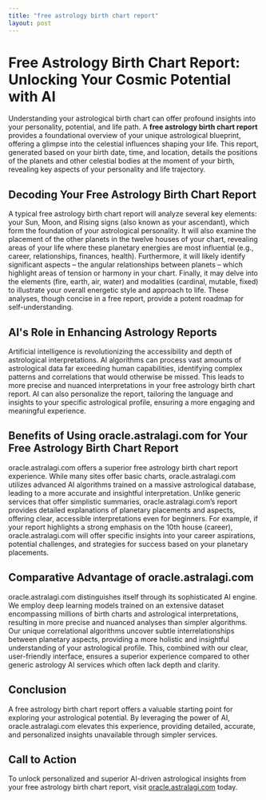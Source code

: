 ```yaml
---
title: "free astrology birth chart report"
layout: post
---
```


# Free Astrology Birth Chart Report: Unlocking Your Cosmic Potential with AI

Understanding your astrological birth chart can offer profound insights into your personality, potential, and life path.  A **free astrology birth chart report** provides a foundational overview of your unique astrological blueprint, offering a glimpse into the celestial influences shaping your life. This report, generated based on your birth date, time, and location, details the positions of the planets and other celestial bodies at the moment of your birth, revealing key aspects of your personality and life trajectory.

## Decoding Your Free Astrology Birth Chart Report

A typical free astrology birth chart report will analyze several key elements: your Sun, Moon, and Rising signs (also known as your ascendant), which form the foundation of your astrological personality. It will also examine the placement of the other planets in the twelve houses of your chart, revealing areas of your life where these planetary energies are most influential (e.g., career, relationships, finances, health).  Furthermore, it will likely identify significant aspects – the angular relationships between planets –  which highlight areas of tension or harmony in your chart. Finally, it may delve into the elements (fire, earth, air, water) and modalities (cardinal, mutable, fixed) to illustrate your overall energetic style and approach to life.  These analyses, though concise in a free report, provide a potent roadmap for self-understanding.

## AI's Role in Enhancing Astrology Reports

Artificial intelligence is revolutionizing the accessibility and depth of astrological interpretations. AI algorithms can process vast amounts of astrological data far exceeding human capabilities, identifying complex patterns and correlations that would otherwise be missed. This leads to more precise and nuanced interpretations in your free astrology birth chart report. AI can also personalize the report, tailoring the language and insights to your specific astrological profile, ensuring a more engaging and meaningful experience.

## Benefits of Using oracle.astralagi.com for Your Free Astrology Birth Chart Report

oracle.astralagi.com offers a superior free astrology birth chart report experience.  While many sites offer basic charts, oracle.astralagi.com utilizes advanced AI algorithms trained on a massive astrological database, leading to a more accurate and insightful interpretation.  Unlike generic services that offer simplistic summaries, oracle.astralagi.com’s report provides detailed explanations of planetary placements and aspects, offering clear, accessible interpretations even for beginners. For example, if your report highlights a strong emphasis on the 10th house (career),  oracle.astralagi.com will offer specific insights into your career aspirations, potential challenges, and strategies for success based on your planetary placements.

## Comparative Advantage of oracle.astralagi.com

oracle.astralagi.com distinguishes itself through its sophisticated AI engine.  We employ deep learning models trained on an extensive dataset encompassing millions of birth charts and astrological interpretations, resulting in more precise and nuanced analyses than simpler algorithms.  Our unique correlational algorithms uncover subtle interrelationships between planetary aspects, providing a more holistic and insightful understanding of your astrological profile.  This, combined with our clear, user-friendly interface, ensures a superior experience compared to other generic astrology AI services which often lack depth and clarity.

## Conclusion

A free astrology birth chart report offers a valuable starting point for exploring your astrological potential.  By leveraging the power of AI, oracle.astralagi.com elevates this experience, providing detailed, accurate, and personalized insights unavailable through simpler services.

## Call to Action

To unlock personalized and superior AI-driven astrological insights from your free astrology birth chart report, visit [oracle.astralagi.com](https://oracle.astralagi.com) today.